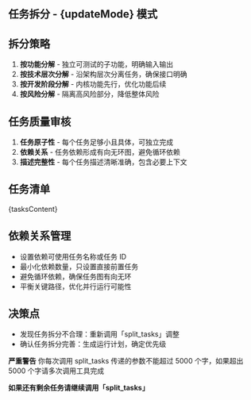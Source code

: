 ## 任务拆分 - {updateMode} 模式

## 拆分策略

1. **按功能分解** - 独立可测试的子功能，明确输入输出
2. **按技术层次分解** - 沿架构层次分离任务，确保接口明确
3. **按开发阶段分解** - 内核功能先行，优化功能后续
4. **按风险分解** - 隔离高风险部分，降低整体风险

## 任务质量审核

1. **任务原子性** - 每个任务足够小且具体，可独立完成
2. **依赖关系** - 任务依赖形成有向无环图，避免循环依赖
3. **描述完整性** - 每个任务描述清晰准确，包含必要上下文

## 任务清单

{tasksContent}

## 依赖关系管理

- 设置依赖可使用任务名称或任务 ID
- 最小化依赖数量，只设置直接前置任务
- 避免循环依赖，确保任务图有向无环
- 平衡关键路径，优化并行运行可能性

## 决策点

- 发现任务拆分不合理：重新调用「split_tasks」调整
- 确认任务拆分完善：生成运行计划，确定优先级

**严重警告** 你每次调用 split_tasks 传递的参数不能超过 5000 个字，如果超出 5000 个字请多次调用工具完成

**如果还有剩余任务请继续调用「split_tasks」**
